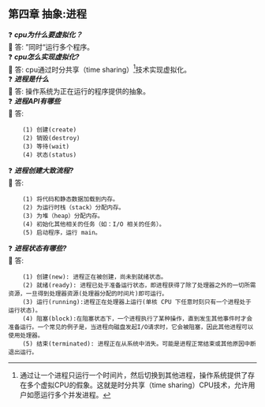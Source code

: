 ## 第四章 抽象:进程

:question: ***cpu为什么要虚拟化？***  
:key: 答: ”同时“运行多个程序。  
:question: ***cpu怎么实现虚拟化?***    
:key: 答: cpu通过时分共享（time sharing）[^1]技术实现虚拟化。  
:question: ***进程是什么***  
:key: 答: 操作系统为正在运行的程序提供的抽象。  
:question: ***进程API有哪些***  
:key: 答: 
```
    (1) 创建(create) 
    (2) 销毁(destroy)
    (3) 等待(wait)
    (4) 状态(status)
```  
:question: ***进程创建大致流程?***  
:key: 答:    
```
    (1) 将代码和静态数据加载到内存。
    (2) 为运行时栈（stack）分配内存。
    (3) 为堆（heap）分配内存。
    (4) 初始化其他相关的任务（如：I/O 相关的任务）。
    (5) 启动程序，运行 main。
```    
:question: ***进程状态有哪些?***   
:key: 答:
```
    (1) 创建(new): 进程正在被创建，尚未到就绪状态。
    (2) 就绪(ready): 进程已处于准备运行状态，即进程获得了除了处理器之外的一切所需资源，一旦得到处理器资源(处理器分配的时间片)即可运行。
    (3) 运行(running):进程正在处理器上运行(单核 CPU 下任意时刻只有一个进程处于运行状态)。
    (4) 阻塞(block):在阻塞状态下，一个进程执行了某种操作，直到发生其他事件时才会准备运行。一个常见的例子是，当进程向磁盘发起I/O请求时，它会被阻塞，因此其他进程可以使用处理器。
    (5) 结束(terminated): 进程正在从系统中消失。可能是进程正常结束或其他原因中断退出运行。
```



[^1]: 通过让一个进程只运行一个时间片，然后切换到其他进程，操作系统提供了存在多个虚拟CPU的假象。这就是时分共享（time sharing）CPU技术，允许用户如愿运行多个并发进程。

